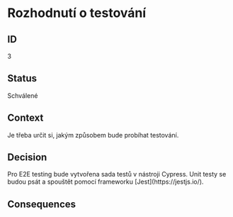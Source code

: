 <h1>Rozhodnutí o testování</li>

<h2>ID</h2>
3

<h2>Status</h2>
Schválené

<h2>Context</h2>
Je třeba určit si, jakým způsobem bude probíhat testování.
  

<h2>Decision</h2>
Pro E2E testing bude vytvořena sada testů v nástroji Cypress. Unit testy se budou psát a spouštět pomocí frameworku [Jest](https://jestjs.io/).

<h2>Consequences</h2>



